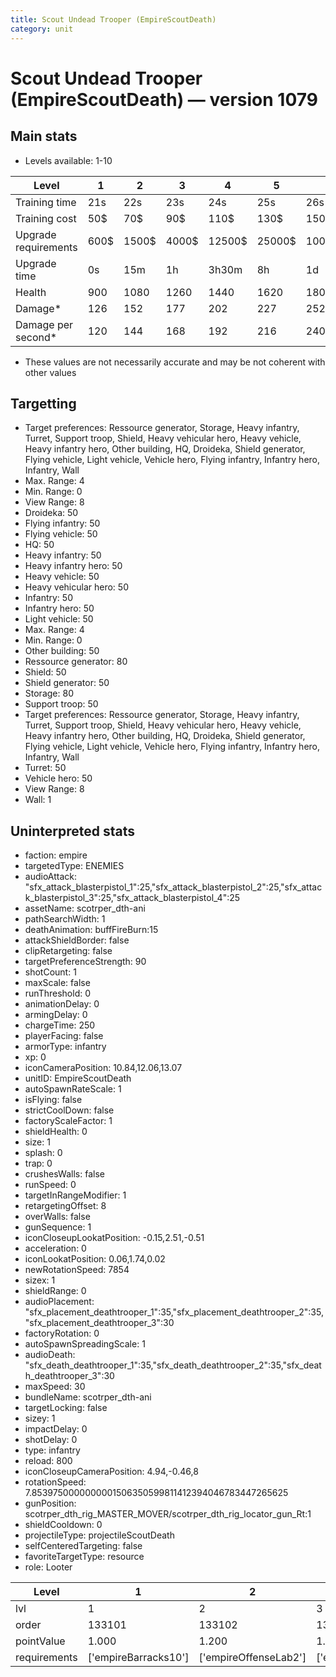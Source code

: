 ```yaml
---
title: Scout Undead Trooper (EmpireScoutDeath)
category: unit
---
```


# Scout Undead Trooper (EmpireScoutDeath) — version 1079

## Main stats

  * Levels available: 1-10

|Level               |1   |2    |3    |4     |5     |6      |7      |8      |9       |10      |
|--------------------|----|-----|-----|------|------|-------|-------|-------|--------|--------|
|Training time       |21s |22s  |23s  |24s   |25s   |26s    |27s    |28s    |29s     |30s     |
|Training cost       |50$ |70$  |90$  |110$  |130$  |150$   |170$   |190$   |210$    |230$    |
|Upgrade requirements|600$|1500$|4000$|12500$|25000$|100000$|160000$|320000$|1000000$|1750000$|
|Upgrade time        |0s  |15m  |1h   |3h30m |8h    |1d     |2d     |3d12h  |5d      |1w1d    |
|Health              |900 |1080 |1260 |1440  |1620  |1800   |1980   |2160   |2340    |2700    |
|Damage*             |126 |152  |177  |202   |227   |252    |278    |303    |328     |378     |
|Damage per second*  |120 |144  |168  |192   |216   |240    |264    |288    |312     |360     |

* These values are not necessarily accurate and may be not coherent with other values

## Targetting

  * Target preferences: Ressource generator, Storage, Heavy infantry, Turret, Support troop, Shield, Heavy vehicular hero, Heavy vehicle, Heavy infantry hero, Other building, HQ, Droideka, Shield generator, Flying vehicle, Light vehicle, Vehicle hero, Flying infantry, Infantry hero, Infantry, Wall
  * Max. Range: 4
  * Min. Range: 0
  * View Range: 8
  * Droideka: 50
  * Flying infantry: 50
  * Flying vehicle: 50
  * HQ: 50
  * Heavy infantry: 50
  * Heavy infantry hero: 50
  * Heavy vehicle: 50
  * Heavy vehicular hero: 50
  * Infantry: 50
  * Infantry hero: 50
  * Light vehicle: 50
  * Max. Range: 4
  * Min. Range: 0
  * Other building: 50
  * Ressource generator: 80
  * Shield: 50
  * Shield generator: 50
  * Storage: 80
  * Support troop: 50
  * Target preferences: Ressource generator, Storage, Heavy infantry, Turret, Support troop, Shield, Heavy vehicular hero, Heavy vehicle, Heavy infantry hero, Other building, HQ, Droideka, Shield generator, Flying vehicle, Light vehicle, Vehicle hero, Flying infantry, Infantry hero, Infantry, Wall
  * Turret: 50
  * Vehicle hero: 50
  * View Range: 8
  * Wall: 1

## Uninterpreted stats

  * faction: empire
  * targetedType: ENEMIES
  * audioAttack: "sfx_attack_blasterpistol_1":25,"sfx_attack_blasterpistol_2":25,"sfx_attack_blasterpistol_3":25,"sfx_attack_blasterpistol_4":25
  * assetName: scotrper_dth-ani
  * pathSearchWidth: 1
  * deathAnimation: buffFireBurn:15
  * attackShieldBorder: false
  * clipRetargeting: false
  * targetPreferenceStrength: 90
  * shotCount: 1
  * maxScale: false
  * runThreshold: 0
  * animationDelay: 0
  * armingDelay: 0
  * chargeTime: 250
  * playerFacing: false
  * armorType: infantry
  * xp: 0
  * iconCameraPosition: 10.84,12.06,13.07
  * unitID: EmpireScoutDeath
  * autoSpawnRateScale: 1
  * isFlying: false
  * strictCoolDown: false
  * factoryScaleFactor: 1
  * shieldHealth: 0
  * size: 1
  * splash: 0
  * trap: 0
  * crushesWalls: false
  * runSpeed: 0
  * targetInRangeModifier: 1
  * retargetingOffset: 8
  * overWalls: false
  * gunSequence: 1
  * iconCloseupLookatPosition: -0.15,2.51,-0.51
  * acceleration: 0
  * iconLookatPosition: 0.06,1.74,0.02
  * newRotationSpeed: 7854
  * sizex: 1
  * shieldRange: 0
  * audioPlacement: "sfx_placement_deathtrooper_1":35,"sfx_placement_deathtrooper_2":35,"sfx_placement_deathtrooper_3":30
  * factoryRotation: 0
  * autoSpawnSpreadingScale: 1
  * audioDeath: "sfx_death_deathtrooper_1":35,"sfx_death_deathtrooper_2":35,"sfx_death_deathtrooper_3":30
  * maxSpeed: 30
  * bundleName: scotrper_dth-ani
  * targetLocking: false
  * sizey: 1
  * impactDelay: 0
  * shotDelay: 0
  * type: infantry
  * reload: 800
  * iconCloseupCameraPosition: 4.94,-0.46,8
  * rotationSpeed: 7.8539750000000001506350599811412394046783447265625
  * gunPosition: scotrper_dth_rig_MASTER_MOVER/scotrper_dth_rig_locator_gun_Rt:1
  * shieldCooldown: 0
  * projectileType: projectileScoutDeath
  * selfCenteredTargeting: false
  * favoriteTargetType: resource
  * role: Looter

|Level       |1                   |2                    |3                    |4                    |5                    |6                    |7                    |8                    |9                    |10                    |
|------------|--------------------|---------------------|---------------------|---------------------|---------------------|---------------------|---------------------|---------------------|---------------------|----------------------|
|lvl         |1                   |2                    |3                    |4                    |5                    |6                    |7                    |8                    |9                    |10                    |
|order       |133101              |133102               |133103               |133104               |133105               |133106               |133107               |133108               |133109               |133110                |
|pointValue  |1.000               |1.200                |1.400                |1.600                |1.800                |2.000                |2.200                |2.400                |2.600                |3.000                 |
|requirements|['empireBarracks10']|['empireOffenseLab2']|['empireOffenseLab3']|['empireOffenseLab4']|['empireOffenseLab5']|['empireOffenseLab6']|['empireOffenseLab7']|['empireOffenseLab8']|['empireOffenseLab9']|['empireOffenseLab10']|


